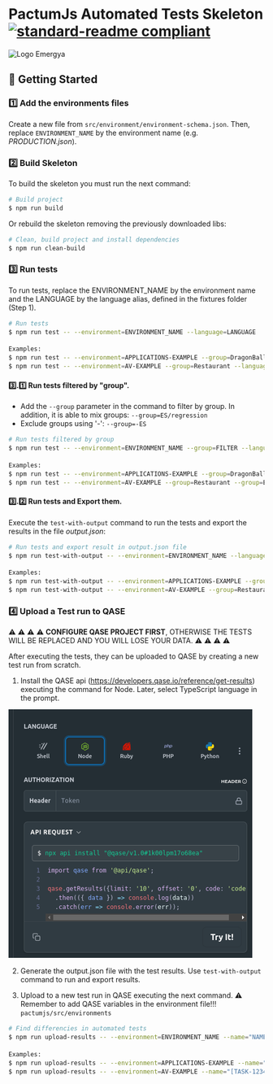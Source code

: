 # PactumJs Automated Tests Skeleton [![standard-readme compliant](https://img.shields.io/badge/readme%20style-standard-brightgreen.svg?style=flat-square)](https://github.com/RichardLitt/standard-readme)

![Logo Emergya](../assets/emergya-logo.svg)

## 📐 Getting Started

### 1️⃣ Add the environments files

Create a new file from ```src/environment/environment-schema.json```. Then, replace ```ENVIRONMENT_NAME``` by the environment name (e.g. _PRODUCTION.json_).

### 2️⃣ Build Skeleton

To build the skeleton you must run the next command:

```bash
# Build project
$ npm run build
```

Or rebuild the skeleton removing the previously downloaded libs:

```bash
# Clean, build project and install dependencies
$ npm run clean-build
```

### 3️⃣  Run tests
To run tests, replace the ENVIRONMENT_NAME by the environment name and the LANGUAGE by the language alias, defined in the fixtures folder (Step 1).

```bash
# Run tests
$ npm run test -- --environment=ENVIRONMENT_NAME --language=LANGUAGE

Examples: 
$ npm run test -- --environment=APPLICATIONS-EXAMPLE --group=DragonBall --language=ES
$ npm run test -- --environment=AV-EXAMPLE --group=Restaurant --language=ES
```

#### 3️⃣.1️⃣ Run tests filtered by "group".
* Add the ```--group``` parameter in the command to filter by group. In addition, it is able to mix groups: ```--group=ES/regression```
* Exclude groups using '-': ```--group=-ES```

```bash
# Run tests filtered by group
$ npm run test -- --environment=ENVIRONMENT_NAME --group=FILTER --language=LANGUAGE

Examples: 
$ npm run test -- --environment=APPLICATIONS-EXAMPLE --group=DragonBall --group=ES 
$ npm run test -- --environment=AV-EXAMPLE --group=Restaurant --group=ES --group=-Pizza
```

#### 3️⃣.2️⃣ Run tests and Export them.
Execute the ```test-with-output``` command to run the tests and export the results in the file _output.json_:

```bash
# Run tests and export result in output.json file
$ npm run test-with-output -- --environment=ENVIRONMENT_NAME --language=LANGUAGE

Examples: 
$ npm run test-with-output -- --environment=APPLICATIONS-EXAMPLE --group=DragonBall --language=ES
$ npm run test-with-output -- --environment=AV-EXAMPLE --group=Restaurant --language=ES
``` 

### 4️⃣  Upload a Test run to QASE

⚠️ ⚠️ ⚠️ ⚠️ **CONFIGURE QASE PROJECT FIRST**, OTHERWISE THE TESTS WILL BE REPLACED AND YOU WILL LOSE YOUR DATA. ⚠️ ⚠️ ⚠️ ⚠️

After executing the tests, they can be uploaded to QASE by creating a new test run from scratch.

1. Install the QASE api (https://developers.qase.io/reference/get-results) executing the command for Node. Later, select TypeScript language in the prompt.

![img.png](assets/api-qase.png)


2. Generate the output.json file with the test results. Use ```test-with-output``` command to run and export results.

3. Upload to a new test run in QASE executing the next command. ⚠️ Remember to add QASE variables in the environment file!!! ```pactumjs/src/environments```


```bash
# Find differencies in automated tests
$ npm run upload-results -- --environment=ENVIRONMENT_NAME --name="NAME OF THE TEST RUN"

Examples: 
$ npm run upload-results -- --environment=APPLICATIONS-EXAMPLE --name="[TASK-1234] Test run of tests"
$ npm run upload-results -- --environment=AV-EXAMPLE --name="[TASK-1234] Test run of tests"
```
